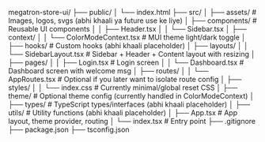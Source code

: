 megatron-store-ui/
├── public/
│ └── index.html
├── src/
│ ├── assets/ # Images, logos, svgs (abhi khaali ya future use ke liye)
│ ├── components/ # Reusable UI components
│ │ ├── Header.tsx
│ │ └── Sidebar.tsx
│ ├── context/
│ │ └── ColorModeContext.tsx # MUI theme light/dark toggle
│ ├── hooks/ # Custom hooks (abhi khaali placeholder)
│ ├── layouts/
│ │ └── SidebarLayout.tsx # Sidebar + Header + Content layout with resizing
│ ├── pages/
│ │ ├── Login.tsx # Login screen
│ │ └── Dashboard.tsx # Dashboard screen with welcome msg
│ ├── routes/
│ │ └── AppRoutes.tsx # Optional if you later want to isolate route config
│ ├── styles/
│ │ └── index.css # Currently minimal/global reset CSS
│ ├── theme/ # Optional theme config (currently handled in ColorModeContext)
│ ├── types/ # TypeScript types/interfaces (abhi khaali placeholder)
│ ├── utils/ # Utility functions (abhi khaali placeholder)
│ ├── App.tsx # App layout, theme provider, routing
│ └── index.tsx # Entry point
├── .gitignore
├── package.json
├── tsconfig.json
